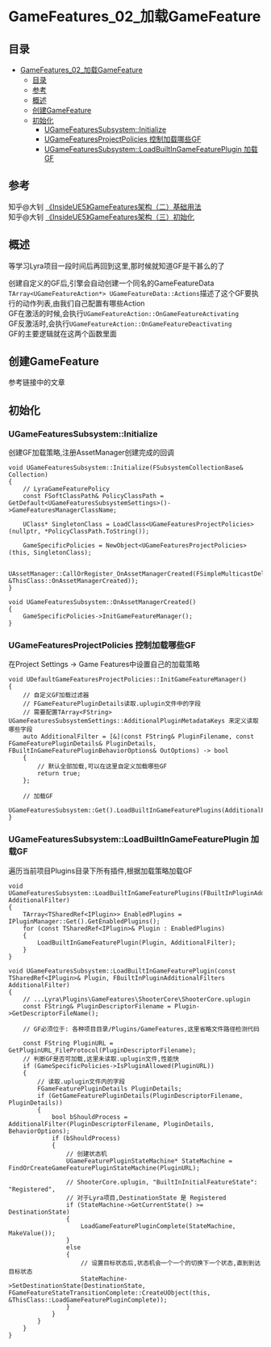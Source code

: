 # GameFeatures_02_加载GameFeature
## 目录
- [GameFeatures_02_加载GameFeature](#gamefeatures_02_加载gamefeature)
    - [目录](#目录)
    - [参考](#参考)
    - [概述](#概述)
    - [创建GameFeature](#创建gamefeature)
    - [初始化](#初始化)
        - [UGameFeaturesSubsystem::Initialize](#ugamefeaturessubsysteminitialize)
        - [UGameFeaturesProjectPolicies 控制加载哪些GF](#ugamefeaturesprojectpolicies-控制加载哪些gf)
        - [UGameFeaturesSubsystem::LoadBuiltInGameFeaturePlugin 加载GF](#ugamefeaturessubsystemloadbuiltingamefeatureplugin-加载gf)

## 参考
知乎@大钊 [《InsideUE5》GameFeatures架构（二）基础用法](https://zhuanlan.zhihu.com/p/470184973)  
知乎@大钊 [《InsideUE5》GameFeatures架构（三）初始化](https://zhuanlan.zhihu.com/p/473535854)  

## 概述
等学习Lyra项目一段时间后再回到这里,那时候就知道GF是干甚么的了  

创建自定义的GF后,引擎会自动创建一个同名的GameFeatureData  
`TArray<UGameFeatureAction*> UGameFeatureData::Actions`描述了这个GF要执行的动作列表,由我们自己配置有哪些Action  
GF在激活的时候,会执行`UGameFeatureAction::OnGameFeatureActivating`  
GF反激活时,会执行`UGameFeatureAction::OnGameFeatureDeactivating`  
GF的主要逻辑就在这两个函数里面  

## 创建GameFeature
参考链接中的文章  

## 初始化
### UGameFeaturesSubsystem::Initialize
创建GF加载策略,注册AssetManager创建完成的回调  

```
void UGameFeaturesSubsystem::Initialize(FSubsystemCollectionBase& Collection)
{
    // LyraGameFeaturePolicy
    const FSoftClassPath& PolicyClassPath = GetDefault<UGameFeaturesSubsystemSettings>()->GameFeaturesManagerClassName;
    
    UClass* SingletonClass = LoadClass<UGameFeaturesProjectPolicies>(nullptr, *PolicyClassPath.ToString());

    GameSpecificPolicies = NewObject<UGameFeaturesProjectPolicies>(this, SingletonClass);

    UAssetManager::CallOrRegister_OnAssetManagerCreated(FSimpleMulticastDelegate::FDelegate::CreateUObject(this, &ThisClass::OnAssetManagerCreated));
}

void UGameFeaturesSubsystem::OnAssetManagerCreated()
{
    GameSpecificPolicies->InitGameFeatureManager();
}
```

### UGameFeaturesProjectPolicies 控制加载哪些GF
在Project Settings -> Game Features中设置自己的加载策略  

```
void UDefaultGameFeaturesProjectPolicies::InitGameFeatureManager()
{
    // 自定义GF加载过滤器
    // FGameFeaturePluginDetails读取.uplugin文件中的字段
    // 需要配置TArray<FString> UGameFeaturesSubsystemSettings::AdditionalPluginMetadataKeys 来定义读取哪些字段
    auto AdditionalFilter = [&](const FString& PluginFilename, const FGameFeaturePluginDetails& PluginDetails, FBuiltInGameFeaturePluginBehaviorOptions& OutOptions) -> bool
	{
        // 默认全部加载,可以在这里自定义加载哪些GF
		return true;
	};

    // 加载GF
	UGameFeaturesSubsystem::Get().LoadBuiltInGameFeaturePlugins(AdditionalFilter);
}
```

### UGameFeaturesSubsystem::LoadBuiltInGameFeaturePlugin 加载GF
遍历当前项目Plugins目录下所有插件,根据加载策略加载GF  

```
void UGameFeaturesSubsystem::LoadBuiltInGameFeaturePlugins(FBuiltInPluginAdditionalFilters AdditionalFilter)
{
    TArray<TSharedRef<IPlugin>> EnabledPlugins = IPluginManager::Get().GetEnabledPlugins();
    for (const TSharedRef<IPlugin>& Plugin : EnabledPlugins)
	{
		LoadBuiltInGameFeaturePlugin(Plugin, AdditionalFilter);
	}
}

void UGameFeaturesSubsystem::LoadBuiltInGameFeaturePlugin(const TSharedRef<IPlugin>& Plugin, FBuiltInPluginAdditionalFilters AdditionalFilter)
{
    // ...Lyra\Plugins\GameFeatures\ShooterCore\ShooterCore.uplugin
    const FString& PluginDescriptorFilename = Plugin->GetDescriptorFileName();

    // GF必须位于: 各种项目目录/Plugins/GameFeatures,这里省略文件路径检测代码

    const FString PluginURL = GetPluginURL_FileProtocol(PluginDescriptorFilename);
    // 判断GF是否可加载,这里未读取.uplugin文件,性能快
    if (GameSpecificPolicies->IsPluginAllowed(PluginURL))
    {
        // 读取.uplugin文件内的字段
        FGameFeaturePluginDetails PluginDetails;
        if (GetGameFeaturePluginDetails(PluginDescriptorFilename, PluginDetails))
        {
            bool bShouldProcess = AdditionalFilter(PluginDescriptorFilename, PluginDetails, BehaviorOptions);
            if (bShouldProcess)
            {
                // 创建状态机
                UGameFeaturePluginStateMachine* StateMachine = FindOrCreateGameFeaturePluginStateMachine(PluginURL);

                // ShooterCore.uplugin, "BuiltInInitialFeatureState": "Registered",
                // 对于Lyra项目,DestinationState 是 Registered
                if (StateMachine->GetCurrentState() >= DestinationState)
                {
                    LoadGameFeaturePluginComplete(StateMachine, MakeValue());
                }
                else
                {
                    // 设置目标状态后,状态机会一个一个的切换下一个状态,直到到达目标状态
                    StateMachine->SetDestinationState(DestinationState, FGameFeatureStateTransitionComplete::CreateUObject(this, &ThisClass::LoadGameFeaturePluginComplete));
                }
            }
        }
    }
}
```
